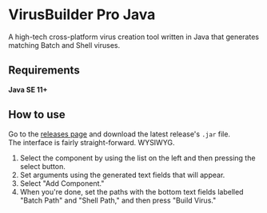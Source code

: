 # VirusBuilder Pro Java
A high-tech cross-platform virus creation tool written in Java that generates matching Batch and Shell viruses.

## Requirements
**Java SE 11+**

## How to use
Go to the [releases page](https://github.com/hackermancool/VirusBuilder-Pro-Java/releases) and download the latest release's `.jar` file.  
The interface is fairly straight-forward. WYSIWYG.  

1. Select the component by using the list on the left and then pressing the select button.
2. Set arguments using the generated text fields that will appear.
3. Select "Add Component."
4. When you're done, set the paths with the bottom text fields labelled "Batch Path" and "Shell Path," and then press "Build Virus."
